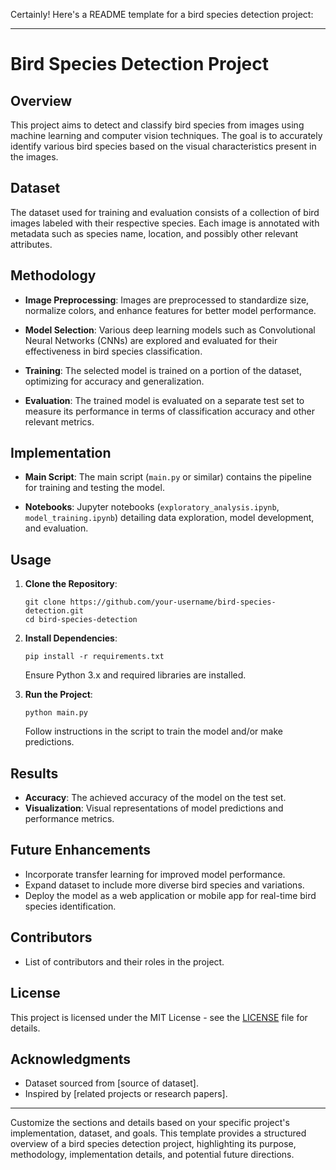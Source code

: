 Certainly! Here's a README template for a bird species detection project:

---

# Bird Species Detection Project

## Overview

This project aims to detect and classify bird species from images using machine learning and computer vision techniques. The goal is to accurately identify various bird species based on the visual characteristics present in the images.

## Dataset

The dataset used for training and evaluation consists of a collection of bird images labeled with their respective species. Each image is annotated with metadata such as species name, location, and possibly other relevant attributes.

## Methodology

- **Image Preprocessing**: Images are preprocessed to standardize size, normalize colors, and enhance features for better model performance.
  
- **Model Selection**: Various deep learning models such as Convolutional Neural Networks (CNNs) are explored and evaluated for their effectiveness in bird species classification.

- **Training**: The selected model is trained on a portion of the dataset, optimizing for accuracy and generalization.

- **Evaluation**: The trained model is evaluated on a separate test set to measure its performance in terms of classification accuracy and other relevant metrics.

## Implementation

- **Main Script**: The main script (`main.py` or similar) contains the pipeline for training and testing the model.
  
- **Notebooks**: Jupyter notebooks (`exploratory_analysis.ipynb`, `model_training.ipynb`) detailing data exploration, model development, and evaluation.

## Usage

1. **Clone the Repository**:
   ```
   git clone https://github.com/your-username/bird-species-detection.git
   cd bird-species-detection
   ```

2. **Install Dependencies**:
   ```
   pip install -r requirements.txt
   ```
   Ensure Python 3.x and required libraries are installed.

3. **Run the Project**:
   ```
   python main.py
   ```
   Follow instructions in the script to train the model and/or make predictions.

## Results

- **Accuracy**: The achieved accuracy of the model on the test set.
- **Visualization**: Visual representations of model predictions and performance metrics.

## Future Enhancements

- Incorporate transfer learning for improved model performance.
- Expand dataset to include more diverse bird species and variations.
- Deploy the model as a web application or mobile app for real-time bird species identification.

## Contributors

- List of contributors and their roles in the project.

## License

This project is licensed under the MIT License - see the [LICENSE](LICENSE) file for details.

## Acknowledgments

- Dataset sourced from [source of dataset].
- Inspired by [related projects or research papers].

---

Customize the sections and details based on your specific project's implementation, dataset, and goals. This template provides a structured overview of a bird species detection project, highlighting its purpose, methodology, implementation details, and potential future directions.
